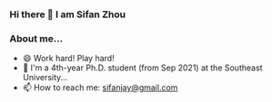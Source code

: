 ### Hi there 👋 I am Sifan Zhou
### About me...
- 😄 Work hard! Play hard!
- 🔭 I'm a 4th-year Ph.D. student (from Sep 2021) at the Southeast University...
- 📫 How to reach me: sifanjay@gmail.com
<!--
**StiphyJay/StiphyJay** is a ✨ _special_ ✨ repository because its `README.md` (this file) appears on your GitHub profile.

Here are some ideas to get you started:

- 🔭 I’m previously working as a research assistant at Fudan University with Prof. Patrick Yin Chiang.
- 🌱 I’m currently researching  3D object detection and tracking method based on multi-sensor fusion...
- 👯 I’m looking to collaborate on supervised and self-supervised object detection
- 🤔 I’m looking for help with ...
- 💬 Ask me about ...
- 📫 How to reach me: ...
- 😄 Pronouns: ...
- ⚡ Fun fact: ...
- 🔭 I’m currently working as a part-time research assistant at Fudan University...
- 👯 I’m also a remoting research intern in Carnegie Mellon University (CMU) Robotics Institute...
- ⚡ I received the M.S. degree in the Programme of Robot Science and Engineering from Northeastern University, China, in 2021...
- 👯 I am also a research intern at the AirLab at the Robotics Institute of Carnegie Mellon University (CMU), under the supervision of Professor Sebastian Scherer, Wenshan Wang and Shibo Zhao.
- 🌱 I’m currently researching LLM/MLLM quantization, IMU-centric Pose estimation, object detection and tracking based on lidar/multi-sensor fusion...
- 💬 Ask me about model compression, 3D point cloud detection/tracking, pose estimation...
